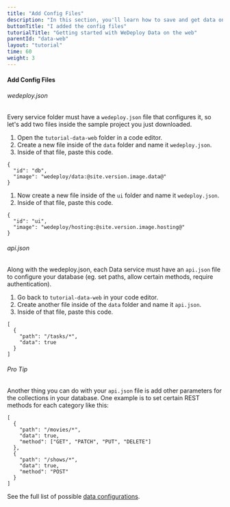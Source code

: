 ```yaml
---
title: "Add Config Files"
description: "In this section, you'll learn how to save and get data on the web using the WeDeploy API Client."
buttonTitle: "I added the config files"
tutorialTitle: "Getting started with WeDeploy Data on the web"
parentId: "data-web"
layout: "tutorial"
time: 60
weight: 3
---
```


#### Add Config Files

###### wedeploy.json

Every service folder must have a `wedeploy.json` file that configures it, so let's add two files inside the sample project you just downloaded.

1. Open the `tutorial-data-web` folder in a code editor.
2. Create a new file inside of the `data` folder and name it `wedeploy.json`.
3. Inside of that file, paste this code.

```application/json
{
  "id": "db",
  "image": "wedeploy/data:@site.version.image.data@"
}
```

1. Now create a new file inside of the `ui` folder and name it `wedeploy.json`.
2. Inside of that file, paste this code.

```application/json
{
  "id": "ui",
  "image": "wedeploy/hosting:@site.version.image.hosting@"
}
```

###### api.json

Along with the wedeploy.json, each Data service must have an `api.json` file to configure your database (eg. set paths, allow certain methods, require authentication).

1. Go back to `tutorial-data-web` in your code editor.
2. Create another file inside of the `data` folder and name it `api.json`.
3. Inside of that file, paste this code.

```application/json
[
  {
    "path": "/tasks/*",
    "data": true
  }
]
```

<aside>

###### <span class="icon-16-star"></span> Pro Tip

Another thing you can do with your `api.json` file is add other parameters for the collections in your database. One example is to set certain REST methods for each category like this:

```application/json
[
  {
    "path": "/movies/*",
    "data": true,
    "method": ["GET", "PATCH", "PUT", "DELETE"]
  },
  {
    "path": "/shows/*",
    "data": true,
    "method": "POST"
  }
]
```

See the full list of possible <a href="/docs/data/configuring-data/" target="_blank">data configurations</a>.

</aside>
